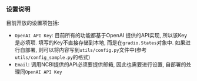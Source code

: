 ### 设置说明

目前开放的设置项包括:

- `OpenAI API Key`: 目前所有的功能都基于OpenAI 提供的API实现, 所以该Key是必填项. 填写的Key不直接存储到本地, 而是在`gradio.States`对象中. 如果进行自部署, 则可以将内容写到`utils/config.py`文件中(参考`utils/config_sample.py`的格式)
- `Email`: 调用NCBI提供的API必须要提供邮箱, 因此也需要进行设置, 自部署的处理同`OpenAI API Key`